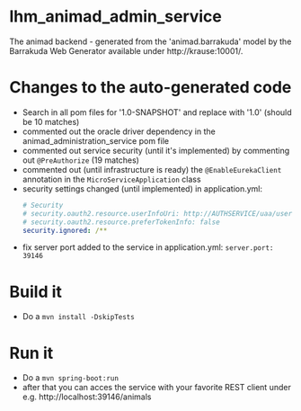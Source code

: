 # lhm_animad_admin_service
The animad backend - generated from the 'animad.barrakuda' model by the Barrakuda Web Generator available under http://krause:10001/.

# Changes to the auto-generated code
* Search in all pom files for '1.0-SNAPSHOT' and replace with '1.0' (should be 10 matches)
* commented out the oracle driver dependency in the animad_administration_service pom file
* commented out service security (until it's implemented) by commenting out `@PreAuthorize` (19 matches)
* commented out (until infrastructure is ready) the `@EnableEurekaClient` annotation in the `MicroServiceApplication` class
* security settings changed (until implemented) in application.yml:
    ```application.yml
    # Security
    # security.oauth2.resource.userInfoUri: http://AUTHSERVICE/uaa/user
    # security.oauth2.resource.preferTokenInfo: false
    security.ignored: /**
    ```
* fix server port added to the service in application.yml: `server.port: 39146`

# Build it
* Do a `mvn install -DskipTests`

# Run it
* Do a `mvn spring-boot:run`
* after that you can acces the service with your favorite REST client under e.g. http://localhost:39146/animals
